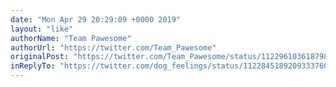 ```yaml
---
date: "Mon Apr 29 20:29:09 +0000 2019"
layout: "like"
authorName: "Team Pawesome"
authorUrl: "https://twitter.com/Team_Pawesome"
originalPost: "https://twitter.com/Team_Pawesome/status/1122961036187983873"
inReplyTo: "https://twitter.com/dog_feelings/status/1122845189209333760"
---
```


